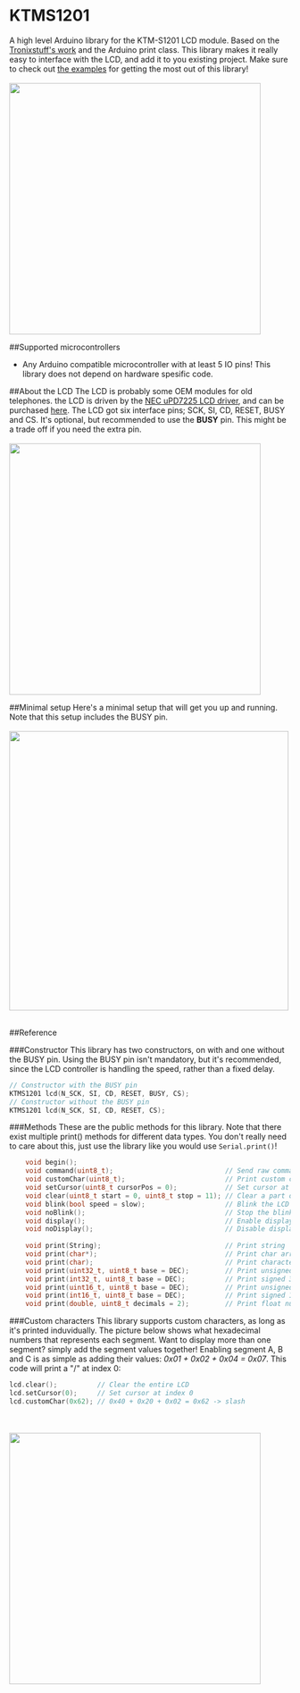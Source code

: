 # KTMS1201
A high level Arduino library for the KTM-S1201 LCD module. Based on the [Tronixstuff's work](http://tronixstuff.com/2013/03/11/arduino-and-ktm-s1201-lcd-modules/) and the Arduino print class. This library makes it really easy to interface with the LCD, and add it to you existing project. Make sure to check out [the examples](https://github.com/MCUdude/KTMS1201/tree/master/examples) for getting the most out of this library!
<br/> <br/>
<img src="http://i.imgur.com/SHNdIkf.jpg" width="450">

##Supported microcontrollers
* Any Arduino compatible microcontroller with at least 5 IO pins! This library does not depend on hardware spesific code.


##About the LCD
The LCD is probably some OEM modules for old telephones. the LCD is driven by the [NEC uPD7225 LCD driver](http://www.lcd-module.de/eng/pdf/zubehoer/upd7225.pdf), and can be purchased [here](http://www.thepartsplace.k5nwa.com/index.php?route=product/product&product_id=58). The LCD got six interface pins; SCK, SI, CD, RESET, BUSY and CS. It's optional, but recommended to use the <b>BUSY</b> pin. This might be a trade off if you need the extra pin.
<br/> <br/>
<img src="http://i.imgur.com/sBTxKxt.png" width="450">

##Minimal setup
Here's a minimal setup that will get you up and running. Note that this setup includes the BUSY pin.
<br/> <br/>
<img src="http://i.imgur.com/01oAg7P.png" width="500">
<br/> <br/>


##Reference

###Constructor
This library has two constructors, on with and one without the BUSY pin. Using the BUSY pin isn't mandatory, but it's recommended, since the LCD controller is handling the speed, rather than a fixed delay.
``` c++
// Constructor with the BUSY pin
KTMS1201 lcd(N_SCK, SI, CD, RESET, BUSY, CS);
// Constructor without the BUSY pin
KTMS1201 lcd(N_SCK, SI, CD, RESET, CS);
```

###Methods
These are the public methods for this library. Note that there exist multiple print() methods for different data types. You don't really need to care about this, just use the library like you would use `Serial.print()`!
``` c++
    void begin();
    void command(uint8_t);                            // Send raw command
    void customChar(uint8_t);                         // Print custom character
    void setCursor(uint8_t cursorPos = 0);            // Set cursor at index
    void clear(uint8_t start = 0, uint8_t stop = 11); // Clear a part of, or the entire screen
    void blink(bool speed = slow);                    // Blink the LCD (slow/fast)
    void noBlink();                                   // Stop the blinking
    void display();                                   // Enable display
    void noDisplay();                                 // Disable display
    
    void print(String);                               // Print string
    void print(char*);                                // Print char array
    void print(char);                                 // Print character
    void print(uint32_t, uint8_t base = DEC);         // Print unsigned 32-bit integer (Base: HEX, DEC, OCT, BIN)
    void print(int32_t, uint8_t base = DEC);          // Print signed 32-bit integer
    void print(uint16_t, uint8_t base = DEC);         // Print unsigned 16-bit integer
    void print(int16_t, uint8_t base = DEC);          // Print signed 16-bit integer
    void print(double, uint8_t decimals = 2);         // Print float number (default 2 decimals)
```

###Custom characters
This library supports custom characters, as long as it's printed induvidually. The picture below shows what hexadecimal numbers that represents each segment. Want to display more than one segment? simply add the segment values together!
Enabling segment A, B and C is as simple as adding their values: <i>0x01 + 0x02 + 0x04 = 0x07</i>.
This code will print a "/" at index 0:
``` c++
lcd.clear();          // Clear the entire LCD
lcd.setCursor(0);     // Set cursor at index 0
lcd.customChar(0x62); // 0x40 + 0x20 + 0x02 = 0x62 -> slash
```

<br/> <br/>
<img src="http://i.imgur.com/SVq4vOA.jpg" width="450">
